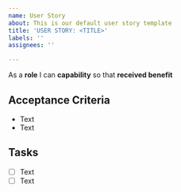 ```yaml
---
name: User Story
about: This is our default user story template
title: 'USER STORY: <TITLE>'
labels: ''
assignees: ''

---
```


As a **role** I can **capability** so that **received benefit**

## Acceptance Criteria
- Text
- Text

## Tasks
- [ ] Text
- [ ] Text
